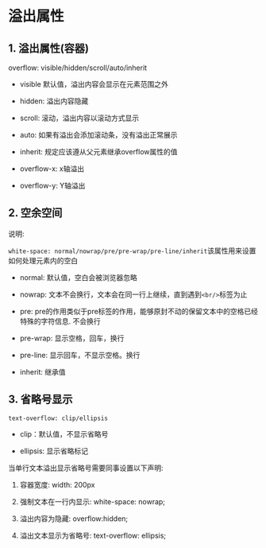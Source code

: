 # 溢出属性

## 1. 溢出属性(容器)

overflow: visible/hidden/scroll/auto/inherit

- visible 默认值，溢出内容会显示在元素范围之外

- hidden: 溢出内容隐藏

- scroll: 滚动，溢出内容以滚动方式显示

- auto: 如果有溢出会添加滚动条，没有溢出正常展示

- inherit: 规定应该遵从父元素继承overflow属性的值

- overflow-x: x轴溢出

- overflow-y: Y轴溢出

## 2. 空余空间

说明:

`white-space: normal/nowrap/pre/pre-wrap/pre-line/inherit`该属性用来设置如何处理元素内的空白

- normal: 默认值，空白会被浏览器忽略

- nowrap: 文本不会换行，文本会在同一行上继续，直到遇到`<br/>`标签为止

- pre: pre的作用类似于pre标签的作用，能够原封不动的保留文本中的空格已经特殊的字符信息. 不会换行

- pre-wrap: 显示空格，回车，换行 

- pre-line: 显示回车，不显示空格。换行

- inherit: 继承值

## 3. 省略号显示

`text-overflow: clip/ellipsis`

- clip：默认值，不显示省略号

- ellipsis: 显示省略标记

当单行文本溢出显示省略号需要同事设置以下声明:

1. 容器宽度: width: 200px

2. 强制文本在一行内显示: white-space: nowrap;

3. 溢出内容为隐藏: overflow:hidden;

4. 溢出文本显示为省略号: text-overflow: ellipsis;



